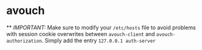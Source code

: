 # avouch
** *IMPORTANT:* Make sure to modify your `/etc/hosts` file to avoid problems with session cookie overwrites between `avouch-client` and `avouch-authorization`. Simply add the entry `127.0.0.1	auth-server`